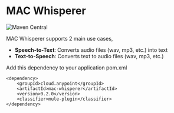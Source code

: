 # MAC Whisperer
![Maven Central](https://img.shields.io/maven-central/v/cloud.anypoint/mac-whisperer)


MAC Whisperer supports 2 main use cases, 
- **Speech-to-Text**: Converts audio files (wav, mp3, etc.) into text
- **Text-to-Speech**: Converts text to audio files (wav, mp3, etc.)

Add this dependency to your application pom.xml

```
<dependency>
    <groupId>cloud.anypoint</groupId>
    <artifactId>mac-whisperer</artifactId>
    <version>0.2.0</version>
    <classifier>mule-plugin</classifier>
</dependency>
```

